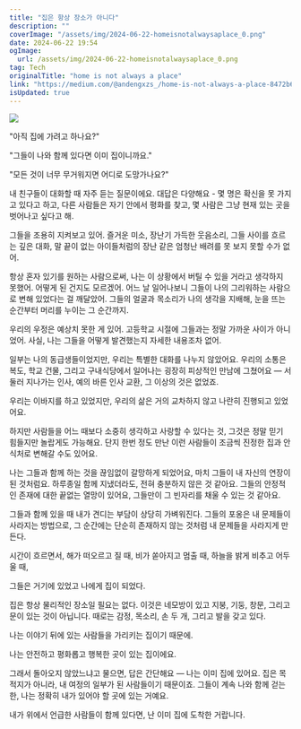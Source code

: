 ```yaml
---
title: "집은 항상 장소가 아니다"
description: ""
coverImage: "/assets/img/2024-06-22-homeisnotalwaysaplace_0.png"
date: 2024-06-22 19:54
ogImage: 
  url: /assets/img/2024-06-22-homeisnotalwaysaplace_0.png
tag: Tech
originalTitle: "home is not always a place"
link: "https://medium.com/@andengxzs_/home-is-not-always-a-place-8472b6b1920c"
isUpdated: true
---
```







<img src="/assets/img/2024-06-22-homeisnotalwaysaplace_0.png" />

"아직 집에 가려고 하나요?"

"그들이 나와 함께 있다면 이미 집이니까요."

"모든 것이 너무 무거워지면 어디로 도망가나요?"


<div class="content-ad"></div>

내 친구들이 대화할 때 자주 듣는 질문이에요. 대답은 다양해요 - 몇 명은 확신을 못 가지고 있다고 하고, 다른 사람들은 자기 안에서 평화를 찾고, 몇 사람은 그냥 현재 있는 곳을 벗어나고 싶다고 해.

그들을 조용히 지켜보고 있어. 즐거운 미소, 장난기 가득한 웃음소리, 그들 사이를 흐르는 깊은 대화, 말 끝이 없는 아이들처럼의 장난 같은 엄청난 배려를 못 보지 못할 수가 없어.

항상 혼자 있기를 원하는 사람으로써, 나는 이 상황에서 버틸 수 있을 거라고 생각하지 못했어. 어떻게 된 건지도 모르겠어. 어느 날 일어나보니 그들이 나의 그리워하는 사람으로 변해 있었다는 걸 깨달았어. 그들의 얼굴과 목소리가 나의 생각을 지배해, 눈을 뜨는 순간부터 머리를 누이는 그 순간까지.

우리의 우정은 예상치 못한 게 있어. 고등학교 시절에 그들과는 정말 가까운 사이가 아니었어. 사실, 나는 그들을 어떻게 발견했는지 자세한 내용조차 없어.

<div class="content-ad"></div>

일부는 나의 동급생들이었지만, 우리는 특별한 대화를 나누지 않았어요. 우리의 소통은 복도, 학교 건물, 그리고 구내식당에서 일어나는 굉장히 피상적인 만남에 그쳤어요 — 서둘러 지나가는 인사, 예의 바른 인사 교환, 그 이상의 것은 없었죠.

우리는 이바지를 하고 있었지만, 우리의 삶은 거의 교차하지 않고 나란히 진행되고 있었어요.

하지만 사람들을 어느 때보다 소중히 생각하고 사랑할 수 있다는 것, 그것은 정말 믿기 힘들지만 놀랍게도 가능해요. 단지 한번 정도 만난 이런 사람들이 조금씩 진정한 집과 안식처로 변해갈 수도 있어요.

나는 그들과 함께 하는 것을 끊임없이 갈망하게 되었어요, 마치 그들이 내 자신의 연장이 된 것처럼요. 하루종일 함께 지냈더라도, 전혀 충분하지 않은 것 같아요. 그들의 안정적인 존재에 대한 끝없는 열망이 있어요, 그들만이 그 빈자리를 채울 수 있는 것 같아요.

<div class="content-ad"></div>

그들과 함께 있을 때 내가 견디는 부담이 상당히 가벼워진다. 그들의 포옹은 내 문제들이 사라지는 방법으로, 그 순간에는 단순히 존재하지 않는 것처럼 내 문제들을 사라지게 만든다.

시간이 흐르면서, 해가 떠오르고 질 때, 비가 쏟아지고 멈출 때, 하늘을 밝게 비추고 어두울 때,

그들은 거기에 있었고 나에게 집이 되었다.

집은 항상 물리적인 장소일 필요는 없다. 이것은 네모방이 있고 지붕, 기둥, 창문, 그리고 문이 있는 것이 아닙니다. 때로는 감정, 목소리, 손 두 개, 그리고 발을 갖고 있다.

<div class="content-ad"></div>

나는 이야기 뒤에 있는 사람들을 가리키는 집이기 때문에.

나는 안전하고 평화롭고 행복한 곳이 있는 집이에요.

그래서 돌아오지 않았느냐고 물으면, 답은 간단해요 — 나는 이미 집에 있어요. 집은 목적지가 아니라, 내 여정의 일부가 된 사람들이기 때문이죠. 그들이 계속 나와 함께 걷는 한, 나는 정확히 내가 있어야 할 곳에 있는 거예요.

내가 위에서 언급한 사람들이 함께 있다면, 난 이미 집에 도착한 거랍니다.